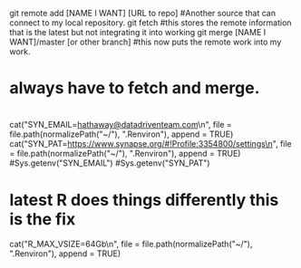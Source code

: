 git remote add [NAME I WANT] [URL to repo] #Another source that can connect to my local repository.
git fetch #this stores the remote information that is the latest but not integrating it into working
git merge [NAME I WANT]/master [or other branch] #this now puts the remote work into my work.

# always have to fetch and merge.
# 

cat("SYN_EMAIL=hathaway@datadriventeam.com\n",
    file = file.path(normalizePath("~/"), ".Renviron"), append = TRUE)
cat("SYN_PAT=https://www.synapse.org/#!Profile:3354800/settings\n",
    file = file.path(normalizePath("~/"), ".Renviron"), append = TRUE)
#Sys.getenv("SYN_EMAIL")
#Sys.getenv("SYN_PAT")

# latest R does things differently this is the fix
cat("R_MAX_VSIZE=64Gb\n",
    file = file.path(normalizePath("~/"), ".Renviron"), append = TRUE)

